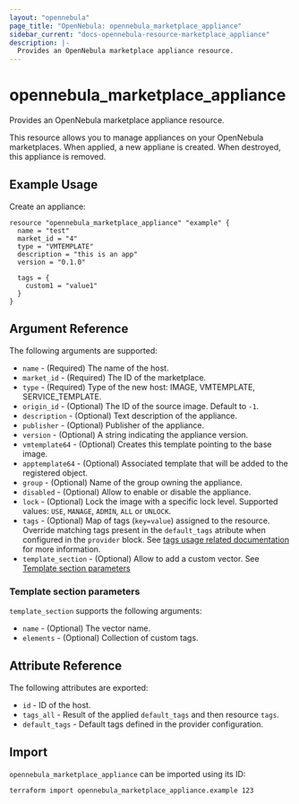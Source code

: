 ```yaml
---
layout: "opennebula"
page_title: "OpenNebula: opennebula_marketplace_appliance"
sidebar_current: "docs-opennebula-resource-marketplace_appliance"
description: |-
  Provides an OpenNebula marketplace appliance resource.
---
```


# opennebula_marketplace_appliance

Provides an OpenNebula marketplace appliance resource.

This resource allows you to manage appliances on your OpenNebula marketplaces. When applied,
a new appliane is created. When destroyed, this appliance is removed.

## Example Usage

Create an appliance:

```hcl
resource "opennebula_marketplace_appliance" "example" {
  name = "test"
  market_id = "4"
  type = "VMTEMPLATE"
  description = "this is an app"
  version = "0.1.0"

  tags = {
    custom1 = "value1"
  }
}
```

## Argument Reference

The following arguments are supported:

* `name` - (Required) The name of the host.
* `market_id` - (Required) The ID of the marketplace.
* `type` - (Required) Type of the new host: IMAGE, VMTEMPLATE, SERVICE_TEMPLATE.
* `origin_id` - (Optional) The ID of the source image. Default to `-1`.
* `description` - (Optional) Text description of the appliance.
* `publisher` - (Optional) Publisher of the appliance.
* `version` - (Optional) A string indicating the appliance version.
* `vmtemplate64` - (Optional) Creates this template pointing to the base image.
* `apptemplate64` - (Optional) Associated template that will be added to the registered object.
* `group` - (Optional) Name of the group owning the appliance.
* `disabled` - (Optional) Allow to enable or disable the appliance.
* `lock` - (Optional) Lock the image with a specific lock level. Supported values: `USE`, `MANAGE`, `ADMIN`, `ALL` or `UNLOCK`.
* `tags` - (Optional) Map of tags (`key=value`) assigned to the resource. Override matching tags present in the `default_tags` atribute when configured in the `provider` block. See [tags usage related documentation](https://registry.terraform.io/providers/OpenNebula/opennebula/latest/docs#using-tags) for more information.
* `template_section` - (Optional) Allow to add a custom vector. See [Template section parameters](#template-section-parameters)

### Template section parameters

`template_section` supports the following arguments:

* `name` - (Optional) The vector name.
* `elements` - (Optional) Collection of custom tags.

## Attribute Reference

The following attributes are exported:

* `id` - ID of the host.
* `tags_all` - Result of the applied `default_tags` and then resource `tags`.
* `default_tags` - Default tags defined in the provider configuration.

## Import

`opennebula_marketplace_appliance` can be imported using its ID:

```shell
terraform import opennebula_marketplace_appliance.example 123
```

